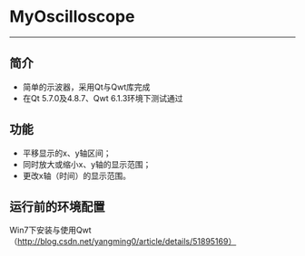 # MyOscilloscope
--------------------------
## 简介
* 简单的示波器，采用Qt与Qwt库完成
* 在Qt 5.7.0及4.8.7、Qwt 6.1.3环境下测试通过
## 功能
* 平移显示的x、y轴区间；
* 同时放大或缩小x、y轴的显示范围；
* 更改x轴（时间）的显示范围。
## 运行前的环境配置
Win7下安装与使用Qwt（http://blog.csdn.net/yangming0/article/details/51895169）